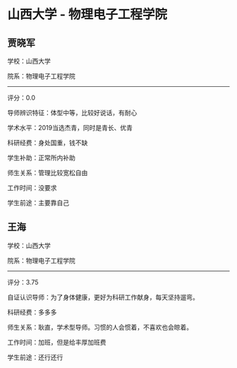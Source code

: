 # 山西大学 - 物理电子工程学院

## 贾晓军

学校：山西大学

院系：物理电子工程学院

* * *

评分：0.0

导师辨识特征：体型中等，比较好说话，有耐心

学术水平：2019当选杰青，同时是青长、优青

科研经费：身处国重，钱不缺

学生补助：正常所内补助

师生关系：管理比较宽松自由

工作时间：没要求

学生前途：主要靠自己

## 王海

学校：山西大学

院系：物理电子工程学院

* * *

评分：3.75

自证认识导师：为了身体健康，更好为科研工作献身，每天坚持遛弯。

科研经费：多多多

师生关系：耿直，学术型导师。习惯的人会惯着，不喜欢也会晾着。

工作时间：加班，但是给丰厚加班费

学生前途：还行还行